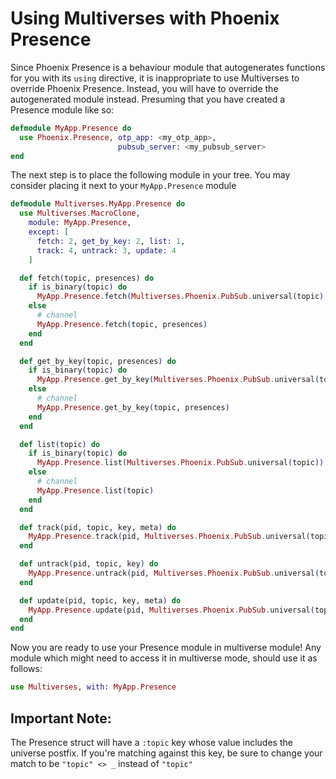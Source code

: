 # Using Multiverses with Phoenix Presence

Since Phoenix Presence is a behaviour module that autogenerates functions for
you with its `using` directive, it is inappropriate to use Multiverses to
override Phoenix Presence.  Instead, you will have to override the autogenerated
module instead.  Presuming that you have created a Presence module like so:

```elixir
defmodule MyApp.Presence do
  use Phoenix.Presence, otp_app: <my_otp_app>,
                        pubsub_server: <my_pubsub_server>
end
```

The next step is to place the following module in your tree.  You may consider
placing it next to your `MyApp.Presence` module

```elixir
defmodule Multiverses.MyApp.Presence do
  use Multiverses.MacroClone,
    module: MyApp.Presence,
    except: [
      fetch: 2, get_by_key: 2, list: 1,
      track: 4, untrack: 3, update: 4
    ]

  def fetch(topic, presences) do
    if is_binary(topic) do
      MyApp.Presence.fetch(Multiverses.Phoenix.PubSub.universal(topic), presences)
    else
      # channel
      MyApp.Presence.fetch(topic, presences)
    end
  end

  def get_by_key(topic, presences) do
    if is_binary(topic) do
      MyApp.Presence.get_by_key(Multiverses.Phoenix.PubSub.universal(topic), presences)
    else
      # channel
      MyApp.Presence.get_by_key(topic, presences)
    end
  end

  def list(topic) do
    if is_binary(topic) do
      MyApp.Presence.list(Multiverses.Phoenix.PubSub.universal(topic))
    else
      # channel
      MyApp.Presence.list(topic)
    end
  end

  def track(pid, topic, key, meta) do
    MyApp.Presence.track(pid, Multiverses.Phoenix.PubSub.universal(topic), key, meta)
  end

  def untrack(pid, topic, key) do
    MyApp.Presence.untrack(pid, Multiverses.Phoenix.PubSub.universal(topic), key)
  end

  def update(pid, topic, key, meta) do
    MyApp.Presence.update(pid, Multiverses.Phoenix.PubSub.universal(topic), key, meta)
  end
end
```

Now you are ready to use your Presence module in multiverse module!  Any module
which might need to access it in multiverse mode, should use it as follows:

```elixir
use Multiverses, with: MyApp.Presence
```

## Important Note:

The Presence struct will have a `:topic` key whose value includes the
universe postfix.  If you're matching against this key, be sure to change
your match to be `"topic" <> _` instead of `"topic"`
